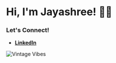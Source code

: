 # Hi, I'm Jayashree! 🌸✨  
<!--
I'm a **Front-End Developer** with a passion for crafting sleek, modern, and minimal web interfaces. An old soul at heart, I love vintage aesthetics and poetry, blending creativity with functionality in my work.  

- I specialize in front-end technologies like **React**, **HTML**, **CSS**, **JavaScript**, and **Tailwind CSS**.  
- I enjoy creating user-friendly designs that feel timeless and elegant.  
- When I'm not coding, you'll find me lost in poetry or exploring vintage treasures.
- If you'd like to explore my poetry world, check out **[@june_uze](https://instagram.com/june_uze)** on Instagram! ✨  

### Let's Connect!  
- [**LinkedIn**](https://www.linkedin.com/in/pedini-jayashree/)  
- [**Portfolio Website**](https://jayashreep.vercel.app/)  

---

![Vintage Vibes](https://media0.giphy.com/media/v1.Y2lkPTc5MGI3NjExZjNoemE0bWhlbnJvZHFwaTh0a2h1YWE1aDlxdTN5eDU3ZTFyOXAzZSZlcD12MV9pbnRlcm5hbF9naWZfYnlfaWQmY3Q9Zw/JEhCPFfqi2Hy8/giphy.gif)  
-->

### Let's Connect!  
- [**LinkedIn**](https://www.linkedin.com/in/jayashree14/)  

![Vintage Vibes](https://media1.giphy.com/media/v1.Y2lkPTc5MGI3NjExem5ibGVjNzJhZnBudzYwYmxyNHh1NHpiMDFkOWJwZHVkOWk0dzVlcyZlcD12MV9pbnRlcm5hbF9naWZfYnlfaWQmY3Q9Zw/51AhgeKNAamtcmcpGx/giphy.gif)  
